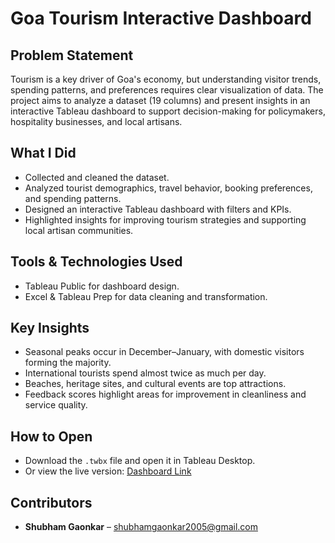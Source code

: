 # Goa Tourism Interactive Dashboard

## Problem Statement
Tourism is a key driver of Goa's economy, but understanding visitor trends, spending patterns, and preferences requires clear visualization of data. The project aims to analyze a dataset (19 columns) and present insights in an interactive Tableau dashboard to support decision-making for policymakers, hospitality businesses, and local artisans.

## What I Did
- Collected and cleaned the dataset.
- Analyzed tourist demographics, travel behavior, booking preferences, and spending patterns.
- Designed an interactive Tableau dashboard with filters and KPIs.
- Highlighted insights for improving tourism strategies and supporting local artisan communities.

## Tools & Technologies Used
- Tableau Public for dashboard design.
- Excel & Tableau Prep for data cleaning and transformation.

## Key Insights
- Seasonal peaks occur in December–January, with domestic visitors forming the majority.
- International tourists spend almost twice as much per day.
- Beaches, heritage sites, and cultural events are top attractions.
- Feedback scores highlight areas for improvement in cleanliness and service quality.

## How to Open
- Download the `.twbx` file and open it in Tableau Desktop.
- Or view the live version: [Dashboard Link](https://public.tableau.com/views/Book1_17547188877280/Dashboard1)

## Contributors
- **Shubham Gaonkar** – shubhamgaonkar2005@gmail.com  

